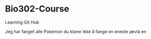 # Bio302-Course
Learning Git Hub

Jeg har fanget alle Pokemon
du klarer ikke å fange en eneste jævla en
